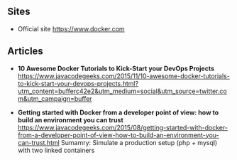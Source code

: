 ## Sites
- Official site
https://www.docker.com


## Articles
- **10 Awesome Docker Tutorials to Kick-Start your DevOps Projects**
https://www.javacodegeeks.com/2015/11/10-awesome-docker-tutorials-to-kick-start-your-devops-projects.html?utm_content=bufferc42e2&utm_medium=social&utm_source=twitter.com&utm_campaign=buffer

- **Getting started with Docker from a developer point of view: how to build an environment you can trust**
https://www.javacodegeeks.com/2015/08/getting-started-with-docker-from-a-developer-point-of-view-how-to-build-an-environment-you-can-trust.html
Sumamry: Simulate a production setup (php + mysql) with two linked containers
